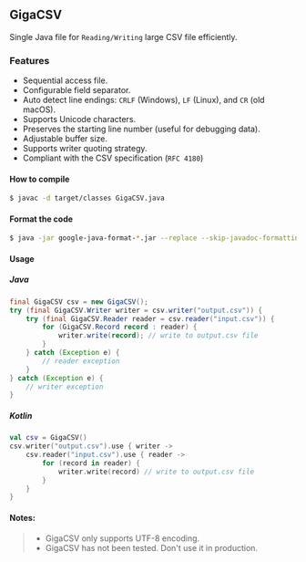 ## GigaCSV

Single Java file for `Reading/Writing` large CSV file efficiently.

### Features

* Sequential access file.
* Configurable field separator.
* Auto detect line endings: `CRLF` (Windows), `LF` (Linux), and `CR` (old macOS).
* Supports Unicode characters.
* Preserves the starting line number (useful for debugging data).
* Adjustable buffer size.
* Supports writer quoting strategy.
* Compliant with the CSV specification (`RFC 4180`)

#### How to compile

```bash
$ javac -d target/classes GigaCSV.java
```

#### Format the code

```bash
$ java -jar google-java-format-*.jar --replace --skip-javadoc-formatting GigaCSV.java
```

#### Usage

##### Java

```java
final GigaCSV csv = new GigaCSV();
try (final GigaCSV.Writer writer = csv.writer("output.csv")) {
    try (final GigaCSV.Reader reader = csv.reader("input.csv")) {
        for (GigaCSV.Record record : reader) {
            writer.write(record); // write to output.csv file
        }
    } catch (Exception e) {
        // reader exception
    }
} catch (Exception e) {
    // writer exception
}
```

##### Kotlin

```kotlin
val csv = GigaCSV()
csv.writer("output.csv").use { writer ->
    csv.reader("input.csv").use { reader ->
        for (record in reader) {
            writer.write(record) // write to output.csv file
        }
    }
}
```

#### Notes:

> * GigaCSV only supports UTF-8 encoding.
> * GigaCSV has not been tested. Don't use it in production.
